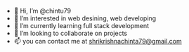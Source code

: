 - 👋 Hi, I’m @chintu79
- 👀 I’m interested in web desining, web developing
- 🌱 I’m currently learning full stack development
- 💞️ I’m looking to collaborate on projects
- 📫 you can contact me at shrikrishnachinta79@gmail.com

<!---
chintu79/chintu79 is a ✨ special ✨ repository because its `README.md` (this file) appears on your GitHub profile.
You can click the Preview link to take a look at your changes.
--->
